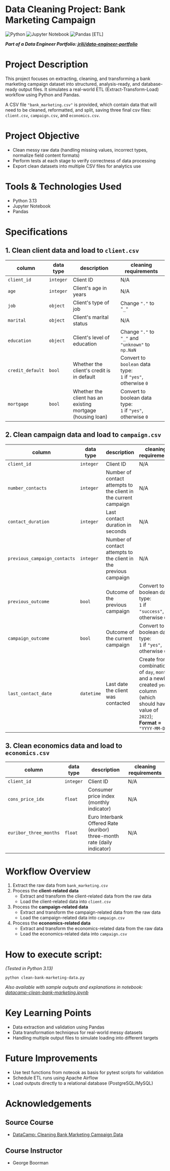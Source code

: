 Data Cleaning Project: Bank Marketing Campaign
=======================================
![Python](https://img.shields.io/badge/python-3670A0?style=for-the-badge&logo=python&logoColor=ffdd54)
![Jupyter Notebook](https://img.shields.io/badge/jupyter-%23FA0F00.svg?style=for-the-badge&logo=jupyter&logoColor=white)
![Pandas](https://img.shields.io/badge/pandas-%23150458.svg?style=for-the-badge&logo=pandas&logoColor=white) 
[ETL]

***Part of a Data Engineer Portfolio: [jrili/data-engineer-portfolio](https://github.com/jrili/data-engineer-portfolio)***

# Project Description
This project focuses on extracting, cleaning, and transforming a bank marketing campaign dataset into structured, analysis-ready, and database-ready output files. It simulates a real-world ETL (Extract-Transform-Load) workflow using Python and Pandas.

A CSV file `"bank_marketing.csv"` is provided, which contain data that will need to be cleaned, reformatted, and split, saving three final csv files: `client.csv`, `campaign.csv`, and `economics.csv`.

# Project Objective
* Clean messy raw data (handling missing values, incorrect types, normalize field content formats)
* Perform tests at each stage to verify correctness of data processing
* Export clean datasets into multiple CSV files for analytics use

# Tools & Technologies Used
* Python 3.13
* Jupyter Notebook
* Pandas

# Specifications
## 1. Clean client data and load to `client.csv`
| column | data type | description | cleaning requirements |
|--------|-----------|-------------|-----------------------|
| `client_id` | `integer` | Client ID | N/A |
| `age` | `integer` | Client's age in years | N/A |
| `job` | `object` | Client's type of job | Change `"."` to `"_"` |
| `marital` | `object` | Client's marital status | N/A |
| `education` | `object` | Client's level of education | Change `"."` to `"_"` and `"unknown"` to `np.NaN` |
| `credit_default` | `bool` | Whether the client's credit is in default | Convert to `boolean` data type:<br> `1` if `"yes"`, otherwise `0` |
| `mortgage` | `bool` | Whether the client has an existing mortgage (housing loan) | Convert to boolean data type:<br> `1` if `"yes"`, otherwise `0` |

## 2. Clean campaign data and load to `campaign.csv`
| column | data type | description | cleaning requirements |
|--------|-----------|-------------|-----------------------|
| `client_id` | `integer` | Client ID | N/A |
| `number_contacts` | `integer` | Number of contact attempts to the client in the current campaign | N/A |
| `contact_duration` | `integer` | Last contact duration in seconds | N/A |
| `previous_campaign_contacts` | `integer` | Number of contact attempts to the client in the previous campaign | N/A |
| `previous_outcome` | `bool` | Outcome of the previous campaign | Convert to boolean data type:<br> `1` if `"success"`, otherwise `0`. |
| `campaign_outcome` | `bool` | Outcome of the current campaign | Convert to boolean data type:<br> `1` if `"yes"`, otherwise `0`. |
| `last_contact_date` | `datetime` | Last date the client was contacted | Create from a combination of `day`, `month`, and a newly created `year` column (which should have a value of `2022`); <br> **Format =** `"YYYY-MM-DD"` |

## 3. Clean economics data and load to `economics.csv`
| column | data type | description | cleaning requirements |
|--------|-----------|-------------|-----------------------|
| `client_id` | `integer` | Client ID | N/A |
| `cons_price_idx` | `float` | Consumer price index (monthly indicator) | N/A |
| `euribor_three_months` | `float` | Euro Interbank Offered Rate (euribor) three-month rate (daily indicator) | N/A |


# Workflow Overview
1. Extract the raw data from `bank_marketing.csv`
2. Process the **client-related data**
    * Extract and transform the client-related data from the raw data
    * Load the client-related data into `client.csv`
3. Process the **campaign-related data**
    * Extract and transform the campaign-related data from the raw data
    * Load the campaign-related data into `campaign.csv`
4. Process the **economics-related data**
    * Extract and transform the economics-related data from the raw data
    * Load the economics-related data into `campaign.csv`

# How to execute script:
_(Tested in Python 3.13)_
```
python clean-bank-marketing-data.py
```

_Also available with sample outputs and explanations in notebook: [datacamp-clean-bank-marketing.ipynb](https://github.com/jrili/datacamp-cleaning-bank-marketing/blob/master/datacamp-clean-bank-marketing.ipynb)_ 

# Key Learning Points
* Data extraction and validation using Pandas
* Data transformation techniqeus for real-world messy datasets
* Handling multiple output files to simulate loading into different targets

# Future Improvements
* Use test functions from noteook as basis for pytest scripts for validation
* Schedule ETL runs using Apache Airflow
* Load outputs directly to a relational database (PostgreSQL/MySQL)

# Acknowledgements
## Source Course
* [DataCamp: Cleaning Bank Marketing Campaign Data](https://app.datacamp.com/learn/projects/1613)
## Course Instructor
- George Boorman
